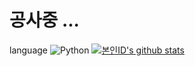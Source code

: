 # 공사중 ...
language
<img alt="Python" src ="https://img.shields.io/badge/Python-3776AB.svg?&style=for-the-badge&logo=Python&logoColor=white"/>
[![본인ID's github stats](https://github-readme-stats.vercel.app/api/top-langs/?username=본인ID&show_icons=true&hide_border=true&title_color=004386&icon_color=004386&layout=compact)](https://github.com/본인ID)
